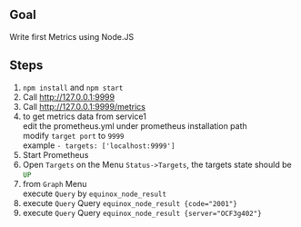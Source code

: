 ## Goal

Write first Metrics using Node.JS

## Steps

1. `npm install` and `npm start`
2. Call http://127.0.0.1:9999
3. Call http://127.0.0.1:9999/metrics
4. to get metrics data from service1<br/>
   edit the prometheus.yml under prometheus installation path<br/>
   modify `target port` to `9999`<br/>
   example `- targets: ['localhost:9999']`<br/>
5. Start Prometheus
6. Open `Targets` on the Menu `Status->Targets`, the targets state should be <span style="color:DarkGreen">`UP`</span> 
7. from `Graph` Menu<br/>
execute `Query` by `equinox_node_result`
8. execute `Query` Query `equinox_node_result {code="2001"}`
9. execute `Query` Query `equinox_node_result {server="OCF3g402"}`